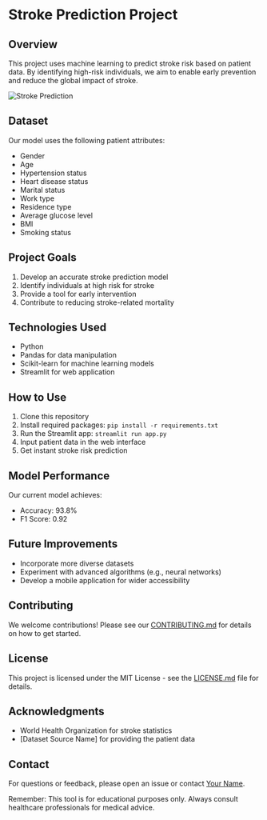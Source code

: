 # Stroke Prediction Project

## Overview

This project uses machine learning to predict stroke risk based on patient data. By identifying high-risk individuals, we aim to enable early prevention and reduce the global impact of stroke.

![Stroke Prediction](https://example.com/stroke_prediction_image.jpg)

## Dataset

Our model uses the following patient attributes:

- Gender
- Age
- Hypertension status
- Heart disease status
- Marital status
- Work type
- Residence type
- Average glucose level
- BMI
- Smoking status

## Project Goals

1. Develop an accurate stroke prediction model
2. Identify individuals at high risk for stroke
3. Provide a tool for early intervention
4. Contribute to reducing stroke-related mortality

## Technologies Used

- Python
- Pandas for data manipulation
- Scikit-learn for machine learning models
- Streamlit for web application

## How to Use

1. Clone this repository
2. Install required packages: `pip install -r requirements.txt`
3. Run the Streamlit app: `streamlit run app.py`
4. Input patient data in the web interface
5. Get instant stroke risk prediction

## Model Performance

Our current model achieves:
- Accuracy: 93.8%
- F1 Score: 0.92

## Future Improvements

- Incorporate more diverse datasets
- Experiment with advanced algorithms (e.g., neural networks)
- Develop a mobile application for wider accessibility

## Contributing

We welcome contributions! Please see our [CONTRIBUTING.md](CONTRIBUTING.md) for details on how to get started.

## License

This project is licensed under the MIT License - see the [LICENSE.md](LICENSE.md) file for details.

## Acknowledgments

- World Health Organization for stroke statistics
- [Dataset Source Name] for providing the patient data

## Contact

For questions or feedback, please open an issue or contact [Your Name](mailto:your.email@example.com).

Remember: This tool is for educational purposes only. Always consult healthcare professionals for medical advice.
